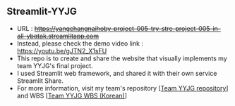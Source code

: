 ## Streamlit-YYJG

- URL : ~~https://yangchangnaihoby-project-005-try-stre-project-005-in-all-ybqtak.streamlitapp.com~~
- Instead, please check the demo video link : https://youtu.be/gJTN2_X1sFU
- This repo is to create and share the website that visually implements my team YYJG's final project.
- I used Streamlit web framework, and shared it with their own service Streamlit Share.
- For more information, visit my team's repository [[Team YYJG repository](https://github.com/Team-YYJG/Team-YYJG)] and WBS [[Team YYJG WBS (Korean)](https://docs.google.com/spreadsheets/d/12GQ9VEX7DxRUBWMm0SNXmG4ZrZy0_ye-cy7Ktq7Y-Qo/edit#gid=785598881)]
